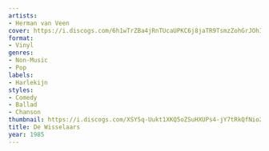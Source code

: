 ```yaml
---
artists:
- Herman van Veen
cover: https://i.discogs.com/6h1wTrZBa4jRnTUcaUPKC6j8jaTR9TsmzZohGrJOhI8/rs:fit/g:sm/q:90/h:600/w:600/czM6Ly9kaXNjb2dz/LWRhdGFiYXNlLWlt/YWdlcy9SLTQwMTc5/ODMtMTQzMDQ3MjY4/OS0yMzg5LmpwZWc.jpeg
format:
- Vinyl
genres:
- Non-Music
- Pop
labels:
- Harlekijn
styles:
- Comedy
- Ballad
- Chanson
thumbnail: https://i.discogs.com/XSY5q-Uukt1XKQ5oZSuHXUPs4-jY7tRkQfNio2mObXs/rs:fit/g:sm/q:40/h:150/w:150/czM6Ly9kaXNjb2dz/LWRhdGFiYXNlLWlt/YWdlcy9SLTQwMTc5/ODMtMTQzMDQ3MjY4/OS0yMzg5LmpwZWc.jpeg
title: De Wisselaars
year: 1985
---
```

